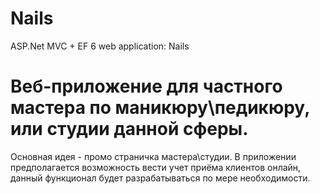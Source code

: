 # Nails
ASP.Net MVC + EF 6 web application: Nails

# Веб-приложение для частного мастера по маникюру\педикюру, или студии данной сферы.
Основная идея - промо страничка мастера\студии. В приложении предполагается возможность вести учет приёма клиентов онлайн, данный функционал будет разрабатываться по мере необходимости.
